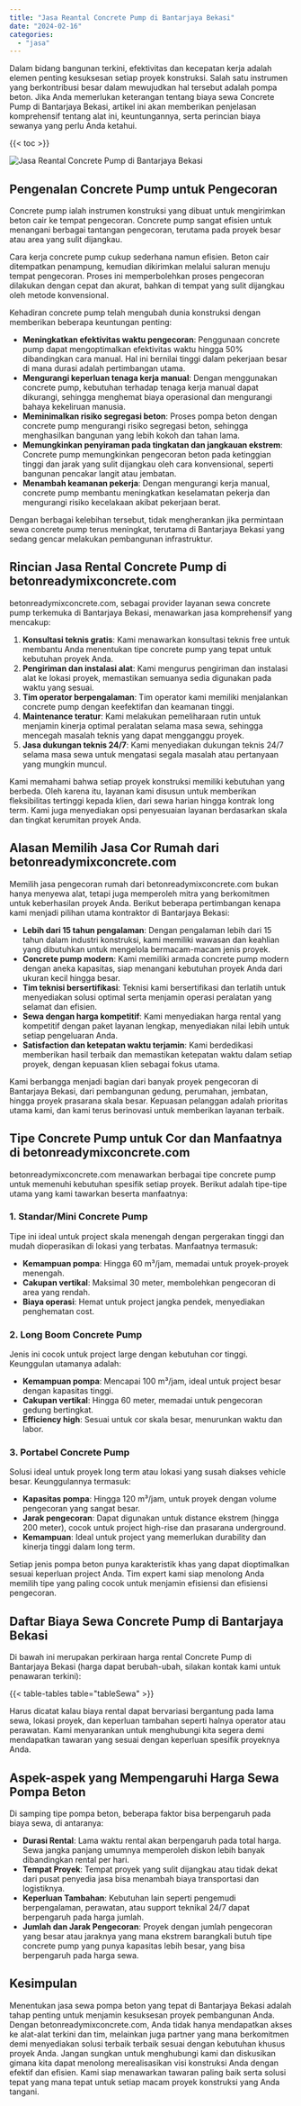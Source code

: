 ```yaml
---
title: "Jasa Reantal Concrete Pump di Bantarjaya Bekasi"
date: "2024-02-16"
categories: 
  - "jasa"
---
```


Dalam bidang bangunan terkini, efektivitas dan kecepatan kerja adalah elemen penting kesuksesan setiap proyek konstruksi. Salah satu instrumen yang berkontribusi besar dalam mewujudkan hal tersebut adalah pompa beton. Jika Anda memerlukan keterangan tentang biaya sewa Concrete Pump di Bantarjaya Bekasi, artikel ini akan memberikan penjelasan komprehensif tentang alat ini, keuntungannya, serta perincian biaya sewanya yang perlu Anda ketahui.

{{< toc >}}

![Jasa Reantal Concrete Pump di Bantarjaya Bekasi](https://betoncor8.github.io/pump/concrete-pump%20(7).png)

## Pengenalan Concrete Pump untuk Pengecoran

Concrete pump ialah instrumen konstruksi yang dibuat untuk mengirimkan beton cair ke tempat pengecoran. Concrete pump sangat efisien untuk menangani berbagai tantangan pengecoran, terutama pada proyek besar atau area yang sulit dijangkau.

Cara kerja concrete pump cukup sederhana namun efisien. Beton cair ditempatkan penampung, kemudian dikirimkan melalui saluran menuju tempat pengecoran. Proses ini memperbolehkan proses pengecoran dilakukan dengan cepat dan akurat, bahkan di tempat yang sulit dijangkau oleh metode konvensional.

Kehadiran concrete pump telah mengubah dunia konstruksi dengan memberikan beberapa keuntungan penting:

- **Meningkatkan efektivitas waktu pengecoran**: Penggunaan concrete pump dapat mengoptimalkan efektivitas waktu hingga 50% dibandingkan cara manual. Hal ini bernilai tinggi dalam pekerjaan besar di mana durasi adalah pertimbangan utama.
- **Mengurangi keperluan tenaga kerja manual**: Dengan menggunakan concrete pump, kebutuhan terhadap tenaga kerja manual dapat dikurangi, sehingga menghemat biaya operasional dan mengurangi bahaya kekeliruan manusia.
- **Meminimalkan risiko segregasi beton**: Proses pompa beton dengan concrete pump mengurangi risiko segregasi beton, sehingga menghasilkan bangunan yang lebih kokoh dan tahan lama.
- **Memungkinkan penyiraman pada tingkatan dan jangkauan ekstrem**: Concrete pump memungkinkan pengecoran beton pada ketinggian tinggi dan jarak yang sulit dijangkau oleh cara konvensional, seperti bangunan pencakar langit atau jembatan.
- **Menambah keamanan pekerja**: Dengan mengurangi kerja manual, concrete pump membantu meningkatkan keselamatan pekerja dan mengurangi risiko kecelakaan akibat pekerjaan berat.

Dengan berbagai kelebihan tersebut, tidak mengherankan jika permintaan sewa concrete pump terus meningkat, terutama di Bantarjaya Bekasi yang sedang gencar melakukan pembangunan infrastruktur.

## Rincian Jasa Rental Concrete Pump di betonreadymixconcrete.com

betonreadymixconcrete.com, sebagai provider layanan sewa concrete pump terkemuka di Bantarjaya Bekasi, menawarkan jasa komprehensif yang mencakup:

1. **Konsultasi teknis gratis**: Kami menawarkan konsultasi teknis free untuk membantu Anda menentukan tipe concrete pump yang tepat untuk kebutuhan proyek Anda.
2. **Pengiriman dan instalasi alat**: Kami mengurus pengiriman dan instalasi alat ke lokasi proyek, memastikan semuanya sedia digunakan pada waktu yang sesuai.
3. **Tim operator berpengalaman**: Tim operator kami memiliki menjalankan concrete pump dengan keefektifan dan keamanan tinggi.
4. **Maintenance teratur**: Kami melakukan pemeliharaan rutin untuk menjamin kinerja optimal peralatan selama masa sewa, sehingga mencegah masalah teknis yang dapat mengganggu proyek.
5. **Jasa dukungan teknis 24/7**: Kami menyediakan dukungan teknis 24/7 selama masa sewa untuk mengatasi segala masalah atau pertanyaan yang mungkin muncul.

Kami memahami bahwa setiap proyek konstruksi memiliki kebutuhan yang berbeda. Oleh karena itu, layanan kami disusun untuk memberikan fleksibilitas tertinggi kepada klien, dari sewa harian hingga kontrak long term. Kami juga menyediakan opsi penyesuaian layanan berdasarkan skala dan tingkat kerumitan proyek Anda.

## Alasan Memilih Jasa Cor Rumah dari betonreadymixconcrete.com

Memilih jasa pengecoran rumah dari betonreadymixconcrete.com bukan hanya menyewa alat, tetapi juga memperoleh mitra yang berkomitmen untuk keberhasilan proyek Anda. Berikut beberapa pertimbangan kenapa kami menjadi pilihan utama kontraktor di Bantarjaya Bekasi:

- **Lebih dari 15 tahun pengalaman**: Dengan pengalaman lebih dari 15 tahun dalam industri konstruksi, kami memiliki wawasan dan keahlian yang dibutuhkan untuk mengelola bermacam-macam jenis proyek.
- **Concrete pump modern**: Kami memiliki armada concrete pump modern dengan aneka kapasitas, siap menangani kebutuhan proyek Anda dari ukuran kecil hingga besar.
- **Tim teknisi bersertifikasi**: Teknisi kami bersertifikasi dan terlatih untuk menyediakan solusi optimal serta menjamin operasi peralatan yang selamat dan efisien.
- **Sewa dengan harga kompetitif**: Kami menyediakan harga rental yang kompetitif dengan paket layanan lengkap, menyediakan nilai lebih untuk setiap pengeluaran Anda.
- **Satisfaction dan ketepatan waktu terjamin**: Kami berdedikasi memberikan hasil terbaik dan memastikan ketepatan waktu dalam setiap proyek, dengan kepuasan klien sebagai fokus utama.

Kami berbangga menjadi bagian dari banyak proyek pengecoran di Bantarjaya Bekasi, dari pembangunan gedung, perumahan, jembatan, hingga proyek prasarana skala besar. Kepuasan pelanggan adalah prioritas utama kami, dan kami terus berinovasi untuk memberikan layanan terbaik.

## Tipe Concrete Pump untuk Cor dan Manfaatnya di betonreadymixconcrete.com

betonreadymixconcrete.com menawarkan berbagai tipe concrete pump untuk memenuhi kebutuhan spesifik setiap proyek. Berikut adalah tipe-tipe utama yang kami tawarkan beserta manfaatnya:

### 1\. Standar/Mini Concrete Pump

Tipe ini ideal untuk project skala menengah dengan pergerakan tinggi dan mudah dioperasikan di lokasi yang terbatas. Manfaatnya termasuk:

- **Kemampuan pompa**: Hingga 60 m³/jam, memadai untuk proyek-proyek menengah.
- **Cakupan vertikal**: Maksimal 30 meter, membolehkan pengecoran di area yang rendah.
- **Biaya operasi**: Hemat untuk project jangka pendek, menyediakan penghematan cost.

### 2\. Long Boom Concrete Pump

Jenis ini cocok untuk project large dengan kebutuhan cor tinggi. Keunggulan utamanya adalah:

- **Kemampuan pompa**: Mencapai 100 m³/jam, ideal untuk project besar dengan kapasitas tinggi.
- **Cakupan vertikal**: Hingga 60 meter, memadai untuk pengecoran gedung bertingkat.
- **Efficiency high**: Sesuai untuk cor skala besar, menurunkan waktu dan labor.

### 3\. Portabel Concrete Pump

Solusi ideal untuk proyek long term atau lokasi yang susah diakses vehicle besar. Keunggulannya termasuk:

- **Kapasitas pompa**: Hingga 120 m³/jam, untuk proyek dengan volume pengecoran yang sangat besar.
- **Jarak pengecoran**: Dapat digunakan untuk distance ekstrem (hingga 200 meter), cocok untuk project high-rise dan prasarana underground.
- **Kemampuan**: Ideal untuk project yang memerlukan durability dan kinerja tinggi dalam long term.

Setiap jenis pompa beton punya karakteristik khas yang dapat dioptimalkan sesuai keperluan project Anda. Tim expert kami siap menolong Anda memilih tipe yang paling cocok untuk menjamin efisiensi dan efisiensi pengecoran.

## Daftar Biaya Sewa Concrete Pump di Bantarjaya Bekasi

Di bawah ini merupakan perkiraan harga rental Concrete Pump di Bantarjaya Bekasi (harga dapat berubah-ubah, silakan kontak kami untuk penawaran terkini):

{{< table-tables table="tableSewa" >}}

Harus dicatat kalau biaya rental dapat bervariasi bergantung pada lama sewa, lokasi proyek, dan keperluan tambahan seperti halnya operator atau perawatan. Kami menyarankan untuk menghubungi kita segera demi mendapatkan tawaran yang sesuai dengan keperluan spesifik proyeknya Anda.

## Aspek-aspek yang Mempengaruhi Harga Sewa Pompa Beton

Di samping tipe pompa beton, beberapa faktor bisa berpengaruh pada biaya sewa, di antaranya:

- **Durasi Rental**: Lama waktu rental akan berpengaruh pada total harga. Sewa jangka panjang umumnya memperoleh diskon lebih banyak dibandingkan rental per hari.
- **Tempat Proyek**: Tempat proyek yang sulit dijangkau atau tidak dekat dari pusat penyedia jasa bisa menambah biaya transportasi dan logistiknya.
- **Keperluan Tambahan**: Kebutuhan lain seperti pengemudi berpengalaman, perawatan, atau support teknikal 24/7 dapat berpengaruh pada harga jumlah.
- **Jumlah dan Jarak Pengecoran**: Proyek dengan jumlah pengecoran yang besar atau jaraknya yang mana ekstrem barangkali butuh tipe concrete pump yang punya kapasitas lebih besar, yang bisa berpengaruh pada harga sewa.

## Kesimpulan

Menentukan jasa sewa pompa beton yang tepat di Bantarjaya Bekasi adalah tahap penting untuk menjamin kesuksesan proyek pembangunan Anda. Dengan betonreadymixconcrete.com, Anda tidak hanya mendapatkan akses ke alat-alat terkini dan tim, melainkan juga partner yang mana berkomitmen demi menyediakan solusi terbaik terbaik sesuai dengan kebutuhan khusus proyek Anda. Jangan sungkan untuk menghubungi kami dan diskusikan gimana kita dapat menolong merealisasikan visi konstruksi Anda dengan efektif dan efisien. Kami siap menawarkan tawaran paling baik serta solusi tepat yang mana tepat untuk setiap macam proyek konstruksi yang Anda tangani.
